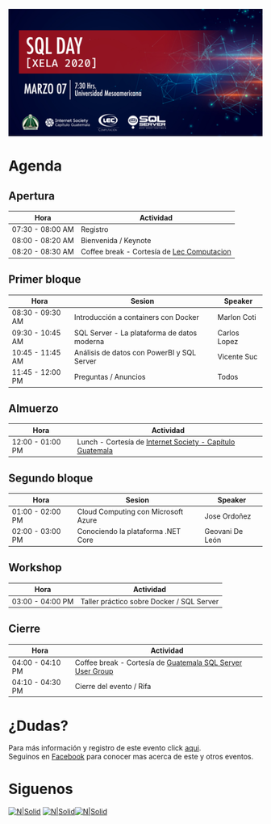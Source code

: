 ![Header](images/header.jpg)
# Agenda

## Apertura
Hora | Actividad |
--- | --- |
07:30 - 08:00 AM | Registro
08:00 - 08:20 AM | Bienvenida / Keynote
08:20 - 08:30 AM | Coffee break - Cortesía de [Lec Computacion](http://www.leccomputacion.com)

## Primer bloque 
Hora | Sesion | Speaker |
--- | --- | --- |
08:30 - 09:30 AM | Introducción a containers con Docker | Marlon Coti
09:30 - 10:45 AM | SQL Server - La plataforma de datos moderna | Carlos Lopez
10:45 - 11:45 AM | Análisis de datos con PowerBI y SQL Server | Vicente Suc
11:45 - 12:00 PM | Preguntas / Anuncios | Todos

## Almuerzo
Hora | Actividad
--- | --- 
12:00 - 01:00 PM | Lunch - Cortesía de [Internet Society - Capítulo Guatemala](https://www.isoc.org.gt)

## Segundo bloque

Hora | Sesion | Speaker |
--- | --- | --- |
01:00 - 02:00 PM | Cloud Computing con Microsoft Azure | Jose Ordoñez
02:00 - 03:00 PM | Conociendo la plataforma .NET Core | Geovani De León

## Workshop

Hora | Actividad
--- | --- 
03:00 - 04:00 PM | Taller práctico sobre Docker / SQL Server

## Cierre
Hora | Actividad 
--- | --- 
04:00 - 04:10 PM | Coffee break - Cortesía de [Guatemala SQL Server User Group](http://facebook.com/groups/gtssug/)
04:10 - 04:30 PM | Cierre del evento / Rifa

# ¿Dudas?
Para más información y registro de este evento click [aqui](https://sqlconnect_2019.eventbrite.com).  
Seguinos en [Facebook](https://www.facebook.com/groups/gtssug/) para conocer mas acerca de este y otros eventos.

# Siguenos
[![N|Solid](http://dbamastery.com/wp-content/uploads/2018/08/if_twitter_circle_color_107170.png)](https://twitter.com/gtssug) [![N|Solid](http://dbamastery.com/wp-content/uploads/2018/08/if_github_circle_black_107161.png)](https://github.com/GTSSUG)[![N|Solid](http://dbamastery.com/wp-content/uploads/2018/08/if_browser_1055104.png)](https://www.facebook.com/groups/gtssug/)
